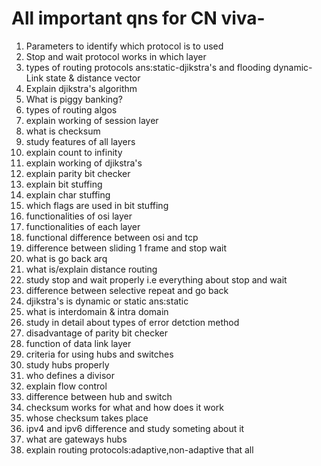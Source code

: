 # All important qns for CN viva-
1. Parameters to identify which protocol is to used
2. Stop and wait protocol works in which layer
3. types  of routing protocols
ans:static-djikstra's and flooding
    dynamic-Link state & distance vector
4. Explain djikstra's algorithm
5. What is piggy banking?
6. types of routing algos
7. explain working of session layer
8. what is checksum
9. study features of all layers
10. explain count to infinity
11. explain working of djikstra's
12. explain parity bit checker
13. explain bit stuffing
14. explain char stuffing
15. which flags are used in bit stuffing
16. functionalities of osi layer
17. functionalities of each layer
18. functional difference between osi and tcp
19. difference between sliding 1 frame and stop wait
20. what is go back arq
21. what is/explain distance routing
22. study stop and wait properly i.e everything about stop and wait
23. difference between selective repeat and go back
24. djikstra's is dynamic or static
   ans:static
25. what is interdomain & intra domain
26. study in detail about types of error detction method
27. disadvantage of parity bit checker
28. function of data link layer
29. criteria for using hubs and switches
30. study hubs properly
31. who defines a divisor
32. explain flow control
33. difference between hub and switch
34. checksum works for what and how does it work 
35. whose checksum takes place
36. ipv4 and ipv6 difference and study someting about it
37. what are gateways hubs
38. explain routing protocols:adaptive,non-adaptive that all
